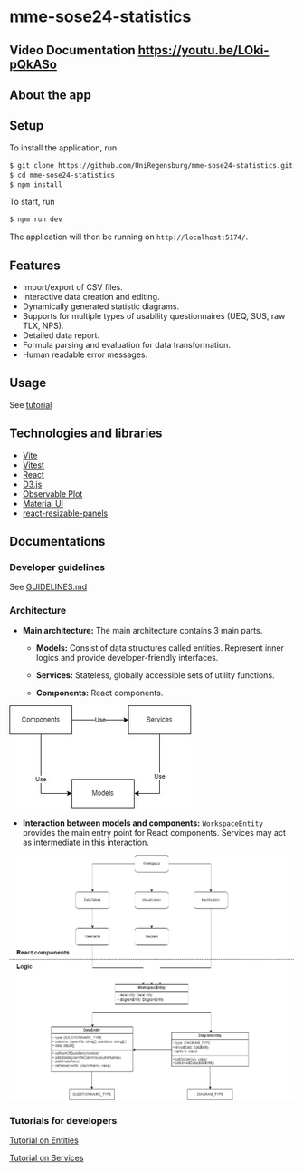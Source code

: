 # mme-sose24-statistics

## Video Documentation https://youtu.be/LOki-pQkASo

## About the app

## Setup

To install the application, run

```bash
$ git clone https://github.com/UniRegensburg/mme-sose24-statistics.git
$ cd mme-sose24-statistics
$ npm install
```

To start, run

```bash
$ npm run dev
```

The application will then be running on `http://localhost:5174/`.

## Features

- Import/export of CSV files.
- Interactive data creation and editing.
- Dynamically generated statistic diagrams.
- Supports for multiple types of usability questionnaires (UEQ, SUS, raw TLX, NPS).
- Detailed data report.
- Formula parsing and evaluation for data transformation.
- Human readable error messages.

## Usage

See [tutorial](docs/user-tutorial.md)

## Technologies and libraries

- [Vite](https://vite.dev/)
- [Vitest](https://vitest.dev/)
- [React](https://react.dev/)
- [D3.js](https://d3js.org/)
- [Observable Plot](https://observablehq.com/plot/)
- [Material UI](https://mui.com/material-ui/)
- [react-resizable-panels](https://github.com/bvaughn/react-resizable-panels)

## Documentations

### Developer guidelines

See [GUIDELINES.md](docs/tutorials-dev/GUIDELINES.md)

### Architecture

- **Main architecture:** The main architecture contains 3 main parts.

  - **Models:** Consist of data structures called entities. Represent inner logics and provide developer-friendly interfaces.
  - **Services:** Stateless, globally accessible sets of utility functions.

  - **Components:** React components.

![architecture1](docs/imgs/architecture_1.png)

- **Interaction between models and components:** `WorkspaceEntity` provides the main entry point for React components. Services may act as intermediate in this interaction.

![architecture2](docs/imgs/architecture_2.jpg)

### Tutorials for developers

[Tutorial on Entities](docs/tutorials-dev/tutorial-entities.md)

[Tutorial on Services](docs/tutorials-dev/tutorial-services.md)

